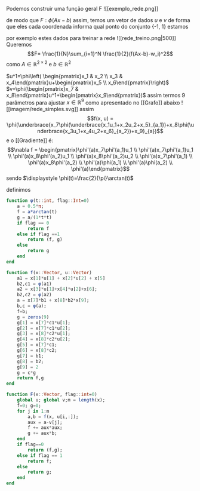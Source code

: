 Podemos construir uma função geral F
![[exemplo_rede.png]]

de modo que $F:\phi(Ax-b)$
assim, temos um vetor de dados $u$ e $v$ de forma que eles cada coordenada informa qual ponto do conjunto {-1, 1} estamos

por exemplo estes dados para treinar a rede
![[rede_treino.png|500]]
Queremos 
$$F= \frac{1}{N}\sum_{i=1}^N \frac{1}{2}(f(Ax-b)-w_i)^2$$
como $A\in \mathbb{R}^{2\times 2}$ e $b\in \mathbb{R}^2$ 

$u^1=\phi\left( \begin{pmatrix}x_1 & x_2 \\ x_3 & x_4\end{pmatrix}u+\begin{pmatrix}x_5 \\ x_6\end{pmatrix}\right)$
$v=\phi(\begin{pmatrix}x_7 & x_8\end{pmatrix}u^1+\begin{pmatrix}x_9\end{pmatrix})$
assim termos 9 parâmetros para ajustar $x\in \mathbb{R}^9$ 
como apresentado no [[Grafo]] abaixo
![[imagem/rede_simples.svg]]
assim
$$f(x, u) = \phi(\underbrace{x_7\phi(\underbrace{x_1u_1+x_2u_2+x_5}_{a_1})+x_8\phi(\underbrace{x_3u_1+x_4u_2+x_6}_{a_2})+x_9}_{a})$$
e o [[Gradiente]] é:
$$\nabla f = \begin{pmatrix}\phi'(a)x_7\phi'(a_1)u_1 \\ \phi'(a)x_7\phi'(a_1)u_1 \\ \phi'(a)x_8\phi'(a_2)u_1 \\ \phi'(a)x_8\phi'(a_2)u_2 \\ \phi'(a)x_7\phi'(a_1) \\ \phi'(a)x_8\phi'(a_2) \\ \phi'(a)\phi(a_1) \\ \phi'(a)\phi(a_2) \\ \phi'(a)\end{pmatrix}$$
sendo $\displaystyle \phi(t)=\frac{2}{\pi}\arctan(t)$ 

definimos 
```julia
function φ(t::int, flag::Int=0)
	a = 0.5*π;
	f = a*arctan(t)
	g = a/(1*t*t)
	if flag == 0
		return f
	else if flag ==1
		return (f, g)
	else
		return g
	end
end

function f(x::Vector, u::Vector)
	a1 = x[1]*u[1] + x[2]*u[2] + x[5]
	b2,c1 = φ(a1)
	a2 = x[3]*u[1]+x[4]*u[2]+x[6];
	b2,c2 = φ(a2)
	a = x[7]*b1 + x[8]*b2*x[9];
	b,c = φ(a);
	f=b;
	g = zeros(9)
	g[1] = x[7]*c1*u[1];
	g[2] = x[7]*c1*u[2];
	g[3] = x[8]*c2*u[1];
	g[4] = x[8]*c2*u[2];
	g[5] = x[7]*c1;
	g[6] = x[8]*c2;
	g[7] = b1;
	g[8] = b2;
	g[9] = 2
	g = c*g
	return f,g
end

function F(x::Vector, flag::int=0)
	global u; global v;m = length(x);
	f=0; g=0;
	for j in 1:m
		a,b = f(x, u[i,:]);
		aux = a-v[j];
		f += aux*aux;
		g += aux*b;
	end
	if flag==0
		return (f,g);
	else if flag == 1
		return f;
	else
		return g;
	end
end

```



